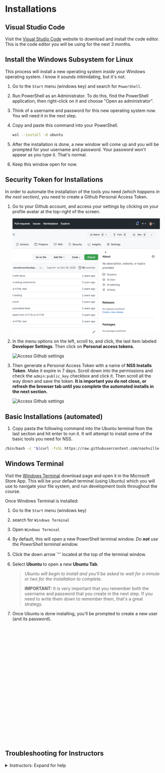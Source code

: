 # Installations

## Visual Studio Code

Visit the [Visual Studio Code](https://code.visualstudio.com/) website to download and install the code editor. This is the code editor you will be using for the next 3 months.

## Install the Windows Subsystem for Linux

This process will install a new operating system _inside_ your Windows operating system. I know it sounds intimidating, but it's not.

1. Go to the `Start` menu (windows key) and search for `PowerShell`.
1. Run PowerShell as an Administrator. To do this, find the PowerShell application, then right-click on it and choose "Open as administrator".
1. Think of a username and password for this new operating system now. You will need it in the next step.
1. Copy and paste this command into your PowerShell.

    ```sh
    wsl --install -d ubuntu
    ```

1. After the installation is done, a new window will come up and you will be prompted for your username and password. Your password won't appear as you type it. That's normal.
1. Keep this window open for now.




## Security Token for Installations

In order to automate the installation of the tools you need _(which happens in the next section)_, you need to create a Github Personal Access Token.

1. Go to your Github account, and access your settings by clicking on your profile avatar at the top-right of the screen.

    <img src="./images/github-token-access-settings.gif" alt="Access Github settings" width="600px" />

1. In the menu options on the left, scroll to, and click, the last item labeled **Developer Settings**. Then click on **Personal access tokens**.

    <img src="./images/github-token-developer-settings.gif" alt="Access Github settings" width="300px" />

1. Then generate a Personal Access Token with a name of **NSS Installs Token**. Make it expire in 7 days. Scroll down into the permissions and check the `admin:public_key` checkbox and click it. Then scroll all the way down and save the token. **It is important you do not close, or refresh the browser tab until you complete the automated installs in the next section.**

    <img src="./images/github-token-creating-token.gif" alt="Access Github settings" width="600px" />

## Basic Installations (automated)

1. Copy pasta the following command into the Ubuntu terminal from the last section and hit enter to run it. It will attempt to install some of the basic tools you need for NSS.

```sh
/bin/bash -c "$(curl -fsSL https://raw.githubusercontent.com/nashville-software-school/client-side-mastery/master/book-0-installations/chapters/scripts/installs-wsl.sh)"
```

## Windows Terminal

Visit the [Windows Terminal](https://www.microsoft.com/en-us/p/windows-terminal/9n0dx20hk701?activetab=pivot:overviewtab) download page and open it in the Microsoft Store App. This will be your default terminal (using Ubuntu) which you will use to navigate your file system, and run development tools throughout the course.

Once Windows Terminal is installed:

1. Go to the `Start` menu (windows key)
1. search for `Windows Terminal`
1. Open `Windows Terminal`
1. By default, this will open a new PowerShell terminal window. _Do **not** use the PowerShell terminal window._
1. Click the down arrow <kbd>﹀</kbd> located at the top of the terminal window.
1. Select **Ubuntu** to open a new **Ubuntu Tab**.

    > _Ubuntu will begin to install and you'll be asked to wait for a minute or two for the installation to complete._
    >
    > **IMPORTANT:** It is very important that you remember both the username and password that you create in the next step. If you need to write them down to remember them, that's a great strategy.

1. Once Ubuntu is done installing, you'll be prompted to create a new user (and its password).

<br/>
<br/>
<br/>
<br/>
<br/>
<br/>
<br/>
<br/>
<br/>
<br/>
<br/>
<br/>
<br/>
<br/>
<br/>
<br/>
<br/>
<br/>
<br/>
<br/>
<br/>
<br/>

## Troubleshooting for Instructors

<details>
<summary>
Instructors: Expand for help
</summary>
If you run into problems during installation, someone on the instruction team will use the following info to help you. You can ignore this section.

For reference, here's the [Microsoft Install WSL instructions](https://docs.microsoft.com/en-us/windows/wsl/install).

### Enable Virtualization

If someone gets the `Please enable the Virtual Machine Platform Windows feature and ensure virtualization is enabled in the BIOS.` message when installing Ubuntu, try the following steps.

1. Open Powershell as admin
1. Run the following commands.
    ```sh
    Enable-WindowsOptionalFeature -Online -FeatureName Microsoft-Windows-Subsystem-Linux
    dism.exe /online /enable-feature /featurename:Microsoft-Windows-Subsystem-Linux /all /norestart
    dism.exe /online /enable-feature /featurename:VirtualMachinePlatform /all /norestart
    ```
1. Have student visit https://aka.ms/wsl2kernel to download and install the Linux kernel update package.
1. Reboot the machine.
1. Uninstall Ubuntu.
1. Install again and see if it fixes it.
</details>